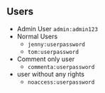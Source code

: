 ## Users

* Admin User `admin:admin123`
* Normal Users
  * `jenny:userpassword`
  * `tom:userpassword`
* Comment only user
  * `commenta:userpassword`
* user without any rights
  * `noaccess:userpassword`
